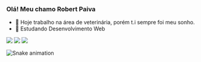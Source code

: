 ### Olá! Meu chamo Robert Paiva


- 🔭 Hoje trabalho na área de veterinária, porém t.i sempre foi meu sonho.
- 🌱 Estudando Desenvolvimento Web
<div> 
  <a href="https://www.instagram.com/rpaivaa_/" target="_blank"><img src="https://img.shields.io/badge/-Instagram-%23E4405F?style=for-the-badge&logo=instagram&logoColor=white" target="_blank"></a>
  <a href = "mailto:robertpaiva44@gmail.com"><img src="https://img.shields.io/badge/-Gmail-%23333?style=for-the-badge&logo=gmail&logoColor=white" target="_blank"></a>
  <a href="https://www.linkedin.com/in/robert-paiva-ab84a0225/" target="_blank"><img src="https://img.shields.io/badge/-LinkedIn-%230077B5?style=for-the-badge&logo=linkedin&logoColor=white" target="_blank"></a> 
 
  ![Snake animation](https://github.com/paivarob/paivarob/blob/output/github-contribution-grid-snake.svg)
</div>

